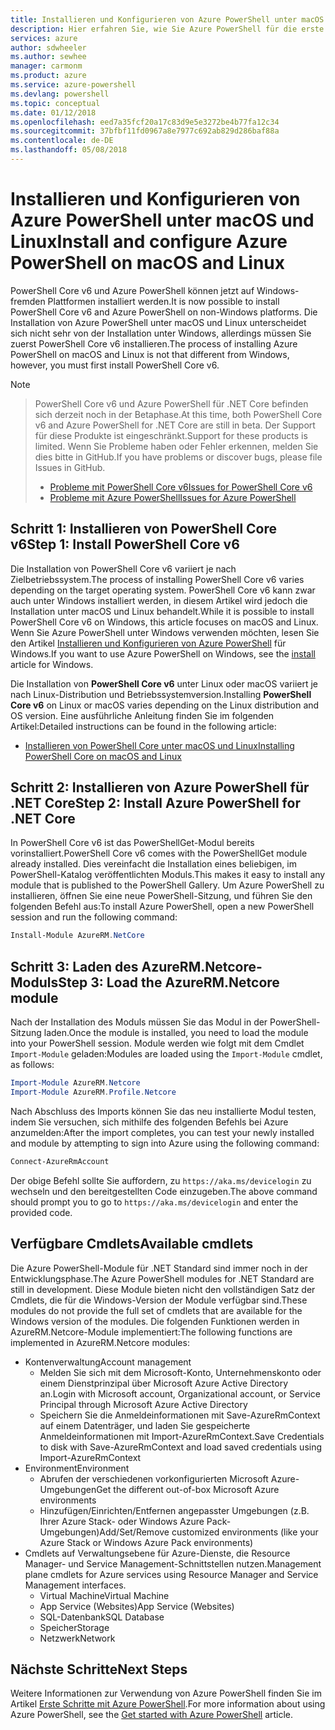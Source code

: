 ```yaml
---
title: Installieren und Konfigurieren von Azure PowerShell unter macOS und Linux | Microsoft-Dokumentation
description: Hier erfahren Sie, wie Sie Azure PowerShell für die erste Verwendung unter macOS und Linux installieren und konfigurieren.
services: azure
author: sdwheeler
ms.author: sewhee
manager: carmonm
ms.product: azure
ms.service: azure-powershell
ms.devlang: powershell
ms.topic: conceptual
ms.date: 01/12/2018
ms.openlocfilehash: eed7a35fcf20a17c83d9e5e3272be4b77fa12c34
ms.sourcegitcommit: 37bfbf11fd0967a8e7977c692ab829d286baf88a
ms.contentlocale: de-DE
ms.lasthandoff: 05/08/2018
---
```

# <a name="install-and-configure-azure-powershell-on-macos-and-linux"></a><span data-ttu-id="48ed2-103">Installieren und Konfigurieren von Azure PowerShell unter macOS und Linux</span><span class="sxs-lookup"><span data-stu-id="48ed2-103">Install and configure Azure PowerShell on macOS and Linux</span></span>

<span data-ttu-id="48ed2-104">PowerShell Core v6 und Azure PowerShell können jetzt auf Windows-fremden Plattformen installiert werden.</span><span class="sxs-lookup"><span data-stu-id="48ed2-104">It is now possible to install PowerShell Core v6 and Azure PowerShell on non-Windows platforms.</span></span>
<span data-ttu-id="48ed2-105">Die Installation von Azure PowerShell unter macOS und Linux unterscheidet sich nicht sehr von der Installation unter Windows, allerdings müssen Sie zuerst PowerShell Core v6 installieren.</span><span class="sxs-lookup"><span data-stu-id="48ed2-105">The process of installing Azure PowerShell on macOS and Linux is not that different from Windows, however, you must first install PowerShell Core v6.</span></span>

> [!NOTE]

> <span data-ttu-id="48ed2-106">PowerShell Core v6 und Azure PowerShell für .NET Core befinden sich derzeit noch in der Betaphase.</span><span class="sxs-lookup"><span data-stu-id="48ed2-106">At this time, both PowerShell Core v6 and Azure PowerShell for .NET Core are still in beta.</span></span>
> <span data-ttu-id="48ed2-107">Der Support für diese Produkte ist eingeschränkt.</span><span class="sxs-lookup"><span data-stu-id="48ed2-107">Support for these products is limited.</span></span> <span data-ttu-id="48ed2-108">Wenn Sie Probleme haben oder Fehler erkennen, melden Sie dies bitte in GitHub.</span><span class="sxs-lookup"><span data-stu-id="48ed2-108">If you have problems or discover bugs, please file Issues in GitHub.</span></span>
>
> * [<span data-ttu-id="48ed2-109">Probleme mit PowerShell Core v6</span><span class="sxs-lookup"><span data-stu-id="48ed2-109">Issues for PowerShell Core v6</span></span>](https://github.com/PowerShell/PowerShell/issues)
> * [<span data-ttu-id="48ed2-110">Probleme mit Azure PowerShell</span><span class="sxs-lookup"><span data-stu-id="48ed2-110">Issues for Azure PowerShell</span></span>](https://github.com/azure/azure-docs-powershell/issues)

## <a name="step-1-install-powershell-core-v6"></a><span data-ttu-id="48ed2-111">Schritt 1: Installieren von PowerShell Core v6</span><span class="sxs-lookup"><span data-stu-id="48ed2-111">Step 1: Install PowerShell Core v6</span></span>

<span data-ttu-id="48ed2-112">Die Installation von PowerShell Core v6 variiert je nach Zielbetriebssystem.</span><span class="sxs-lookup"><span data-stu-id="48ed2-112">The process of installing PowerShell Core v6 varies depending on the target operating system.</span></span>
<span data-ttu-id="48ed2-113">PowerShell Core v6 kann zwar auch unter Windows installiert werden, in diesem Artikel wird jedoch die Installation unter macOS und Linux behandelt.</span><span class="sxs-lookup"><span data-stu-id="48ed2-113">While it is possible to install PowerShell Core v6 on Windows, this article focuses on macOS and Linux.</span></span> <span data-ttu-id="48ed2-114">Wenn Sie Azure PowerShell unter Windows verwenden möchten, lesen Sie den Artikel [Installieren und Konfigurieren von Azure PowerShell](./install-azurerm-ps.md) für Windows.</span><span class="sxs-lookup"><span data-stu-id="48ed2-114">If you want to use Azure PowerShell on Windows, see the [install](./install-azurerm-ps.md) article for Windows.</span></span>

<span data-ttu-id="48ed2-115">Die Installation von **PowerShell Core v6** unter Linux oder macOS variiert je nach Linux-Distribution und Betriebssystemversion.</span><span class="sxs-lookup"><span data-stu-id="48ed2-115">Installing **PowerShell Core v6** on Linux or macOS varies depending on the Linux distribution and OS version.</span></span>
<span data-ttu-id="48ed2-116">Eine ausführliche Anleitung finden Sie im folgenden Artikel:</span><span class="sxs-lookup"><span data-stu-id="48ed2-116">Detailed instructions can be found in the following article:</span></span>

- [<span data-ttu-id="48ed2-117">Installieren von PowerShell Core unter macOS und Linux</span><span class="sxs-lookup"><span data-stu-id="48ed2-117">Installing PowerShell Core on macOS and Linux</span></span>](/powershell/scripting/setup/installing-powershell-core-on-macos-and-linux)

## <a name="step-2-install-azure-powershell-for-net-core"></a><span data-ttu-id="48ed2-118">Schritt 2: Installieren von Azure PowerShell für .NET Core</span><span class="sxs-lookup"><span data-stu-id="48ed2-118">Step 2: Install Azure PowerShell for .NET Core</span></span>

<span data-ttu-id="48ed2-119">In PowerShell Core v6 ist das PowerShellGet-Modul bereits vorinstalliert.</span><span class="sxs-lookup"><span data-stu-id="48ed2-119">PowerShell Core v6 comes with the PowerShellGet module already installed.</span></span> <span data-ttu-id="48ed2-120">Dies vereinfacht die Installation eines beliebigen, im PowerShell-Katalog veröffentlichten Moduls.</span><span class="sxs-lookup"><span data-stu-id="48ed2-120">This makes it easy to install any module that is published to the PowerShell Gallery.</span></span> <span data-ttu-id="48ed2-121">Um Azure PowerShell zu installieren, öffnen Sie eine neue PowerShell-Sitzung, und führen Sie den folgenden Befehl aus:</span><span class="sxs-lookup"><span data-stu-id="48ed2-121">To install Azure PowerShell, open a new PowerShell session and run the following command:</span></span>

```powershell
Install-Module AzureRM.NetCore
```

## <a name="step-3-load-the-azurermnetcore-module"></a><span data-ttu-id="48ed2-122">Schritt 3: Laden des AzureRM.Netcore-Moduls</span><span class="sxs-lookup"><span data-stu-id="48ed2-122">Step 3: Load the AzureRM.Netcore module</span></span>

<span data-ttu-id="48ed2-123">Nach der Installation des Moduls müssen Sie das Modul in der PowerShell-Sitzung laden.</span><span class="sxs-lookup"><span data-stu-id="48ed2-123">Once the module is installed, you need to load the module into your PowerShell session.</span></span> <span data-ttu-id="48ed2-124">Module werden wie folgt mit dem Cmdlet `Import-Module` geladen:</span><span class="sxs-lookup"><span data-stu-id="48ed2-124">Modules are loaded using the `Import-Module` cmdlet, as follows:</span></span>

```powershell
Import-Module AzureRM.Netcore
Import-Module AzureRM.Profile.Netcore
```

<span data-ttu-id="48ed2-125">Nach Abschluss des Imports können Sie das neu installierte Modul testen, indem Sie versuchen, sich mithilfe des folgenden Befehls bei Azure anzumelden:</span><span class="sxs-lookup"><span data-stu-id="48ed2-125">After the import completes, you can test your newly installed and module by attempting to sign into Azure using the following command:</span></span>

```powershell
Connect-AzureRmAccount
```

<span data-ttu-id="48ed2-126">Der obige Befehl sollte Sie auffordern, zu `https://aka.ms/devicelogin` zu wechseln und den bereitgestellten Code einzugeben.</span><span class="sxs-lookup"><span data-stu-id="48ed2-126">The above command should prompt you to go to `https://aka.ms/devicelogin` and enter the provided code.</span></span>

## <a name="available-cmdlets"></a><span data-ttu-id="48ed2-127">Verfügbare Cmdlets</span><span class="sxs-lookup"><span data-stu-id="48ed2-127">Available cmdlets</span></span>

<span data-ttu-id="48ed2-128">Die Azure PowerShell-Module für .NET Standard sind immer noch in der Entwicklungsphase.</span><span class="sxs-lookup"><span data-stu-id="48ed2-128">The Azure PowerShell modules for .NET Standard are still in development.</span></span> <span data-ttu-id="48ed2-129">Diese Module bieten nicht den vollständigen Satz der Cmdlets, die für die Windows-Version der Module verfügbar sind.</span><span class="sxs-lookup"><span data-stu-id="48ed2-129">These modules do not provide the full set of cmdlets that are available for the Windows version of the modules.</span></span> <span data-ttu-id="48ed2-130">Die folgenden Funktionen werden in AzureRM.Netcore-Module implementiert:</span><span class="sxs-lookup"><span data-stu-id="48ed2-130">The following functions are implemented in AzureRM.Netcore modules:</span></span>

* <span data-ttu-id="48ed2-131">Kontenverwaltung</span><span class="sxs-lookup"><span data-stu-id="48ed2-131">Account management</span></span>
  - <span data-ttu-id="48ed2-132">Melden Sie sich mit dem Microsoft-Konto, Unternehmenskonto oder einem Dienstprinzipal über Microsoft Azure Active Directory an.</span><span class="sxs-lookup"><span data-stu-id="48ed2-132">Login with Microsoft account, Organizational account, or Service Principal through Microsoft Azure Active Directory</span></span>
  - <span data-ttu-id="48ed2-133">Speichern Sie die Anmeldeinformationen mit Save-AzureRmContext auf einem Datenträger, und laden Sie gespeicherte Anmeldeinformationen mit Import-AzureRmContext.</span><span class="sxs-lookup"><span data-stu-id="48ed2-133">Save Credentials to disk with Save-AzureRmContext and load saved credentials using Import-AzureRmContext</span></span>
* <span data-ttu-id="48ed2-134">Environment</span><span class="sxs-lookup"><span data-stu-id="48ed2-134">Environment</span></span>
  - <span data-ttu-id="48ed2-135">Abrufen der verschiedenen vorkonfigurierten Microsoft Azure-Umgebungen</span><span class="sxs-lookup"><span data-stu-id="48ed2-135">Get the different out-of-box Microsoft Azure environments</span></span>
  - <span data-ttu-id="48ed2-136">Hinzufügen/Einrichten/Entfernen angepasster Umgebungen (z.B. Ihrer Azure Stack- oder Windows Azure Pack-Umgebungen)</span><span class="sxs-lookup"><span data-stu-id="48ed2-136">Add/Set/Remove customized environments (like your Azure Stack or Windows Azure Pack environments)</span></span>
* <span data-ttu-id="48ed2-137">Cmdlets auf Verwaltungsebene für Azure-Dienste, die Resource Manager- und Service Management-Schnittstellen nutzen.</span><span class="sxs-lookup"><span data-stu-id="48ed2-137">Management plane cmdlets for Azure services using Resource Manager and Service Management interfaces.</span></span>
  - <span data-ttu-id="48ed2-138">Virtual Machine</span><span class="sxs-lookup"><span data-stu-id="48ed2-138">Virtual Machine</span></span>
  - <span data-ttu-id="48ed2-139">App Service (Websites)</span><span class="sxs-lookup"><span data-stu-id="48ed2-139">App Service (Websites)</span></span>
  - <span data-ttu-id="48ed2-140">SQL-Datenbank</span><span class="sxs-lookup"><span data-stu-id="48ed2-140">SQL Database</span></span>
  - <span data-ttu-id="48ed2-141">Speicher</span><span class="sxs-lookup"><span data-stu-id="48ed2-141">Storage</span></span>
  - <span data-ttu-id="48ed2-142">Netzwerk</span><span class="sxs-lookup"><span data-stu-id="48ed2-142">Network</span></span>

## <a name="next-steps"></a><span data-ttu-id="48ed2-143">Nächste Schritte</span><span class="sxs-lookup"><span data-stu-id="48ed2-143">Next Steps</span></span>

<span data-ttu-id="48ed2-144">Weitere Informationen zur Verwendung von Azure PowerShell finden Sie im Artikel [Erste Schritte mit Azure PowerShell](get-started-azureps.md).</span><span class="sxs-lookup"><span data-stu-id="48ed2-144">For more information about using Azure PowerShell, see the [Get started with Azure PowerShell](get-started-azureps.md) article.</span></span>
